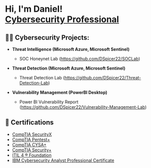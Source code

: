 <h1>Hi, I'm Daniel! <br/><a href="https://github.com/DSpicer22"><a href="https://www.linkedin.com/in/danielspicer24/">Cybersecurity Professional</a> </h1>

<h2>👨‍💻 Cybersecurity Projects:</h2>
     
- <b>Threat Intelligence (Microsoft Azure, Microsoft Sentinel)</b>
  - SOC Honeynet Lab (https://github.com/DSpicer22/SOCLab)
    
- <b>Threat Detection (Microsoft Azure, Microsoft Sentinel)</b>
  -  Threat Detection Lab (https://github.com/DSpicer22/Threat-Detection-Lab)
    
- <b>Vulnerability Management (PowerBI Desktop)</b>
  - Power BI Vulnerability Report (https://github.com/DSpicer22/Vulnerability-Management-Lab)

<h2>📄 Certifications</h2>

- [CompTIA SecurityX](https://www.credly.com/badges/9d8844c6-90e8-407c-b904-c729355840df/linked_in_profile)
- [CompTIA Pentest+](https://www.credly.com/badges/ac6bcf2f-6e6c-48c2-b5c3-7105ed2eb920/linked_in_profile)
- [CompTIA CYSA+](https://www.credly.com/badges/ef8bccef-c4aa-4b41-ac97-19b190f59715/linked_in_profile)
- [CompTIA Security+](https://www.credly.com/badges/c847aed8-b112-440f-ae6b-c8b051f666b0/linked_in_profile)
- [ITIL 4 ® Foundation](https://www.credly.com/badges/c4bec6e1-8621-4d83-b56a-35d86f730b72/linked_in_profile)
- [IBM Cybersecurity Analyst Professional Certificate](https://www.credly.com/badges/90003c55-0007-480f-9673-55a4aab267f3/linked_in_profile)
<!--
<h2> 🤳 Connect with me:</h2>

[<img align="left" alt="Daniel Spicer | LinkedIn" width="22px" src="https://cdn.jsdelivr.net/npm/simple-icons@v3/icons/linkedin.svg" />][linkedin]

[linkedin]: https://linkedin.com/in/danielspicer24/



- 🔭 I’m currently working on ...
- 🌱 I’m currently learning ...
- 👯 I’m looking to collaborate on ...
- 🤔 I’m looking for help with ...
- 💬 Ask me about ...
- 📫 How to reach me: ...
- 😄 Pronouns: ...
- ⚡ Fun fact: ...
-->
